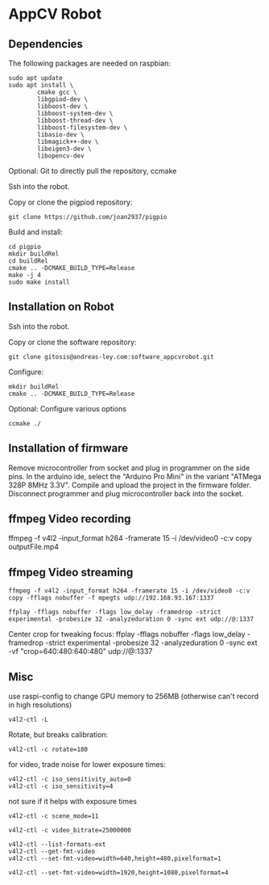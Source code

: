 # AppCV Robot

## Dependencies

The following packages are needed on raspbian:

    sudo apt update
    sudo apt install \
            cmake gcc \
            libgpiod-dev \
            libboost-dev \
            libboost-system-dev \
            libboost-thread-dev \
            libboost-filesystem-dev \
            libasio-dev \
            libmagick++-dev \
            libeigen3-dev \
            libopencv-dev

Optional: Git to directly pull the repository, ccmake

Ssh into the robot. 

Copy or clone the pigpiod repository:

    git clone https://github.com/joan2937/pigpio 
    
Build and install:

    cd pigpio
    mkdir buildRel
    cd buildRel
    cmake .. -DCMAKE_BUILD_TYPE=Release
    make -j 4
    sudo make install

## Installation on Robot

Ssh into the robot. 

Copy or clone the software repository:

    git clone gitosis@andreas-ley.com:software_appcvrobot.git

Configure:

    mkdir buildRel
    cmake .. -DCMAKE_BUILD_TYPE=Release

Optional: Configure various options

    ccmake ./


## Installation of firmware

Remove microcontroller from socket and plug in programmer on the side pins.
In the arduino ide, select the "Arduino Pro Mini" in the variant "ATMega 328P 8MHz 3.3V".
Compile and upload the project in the firmware folder.
Disconnect programmer and plug microcontroller back into the socket.


## ffmpeg Video recording

ffmpeg -f v4l2 -input_format h264 -framerate 15 -i /dev/video0 -c:v copy outputFile.mp4

## ffmpeg Video streaming

    ffmpeg -f v4l2 -input_format h264 -framerate 15 -i /dev/video0 -c:v copy -fflags nobuffer -f mpegts udp://192.168.93.167:1337

    ffplay -fflags nobuffer -flags low_delay -framedrop -strict experimental -probesize 32 -analyzeduration 0 -sync ext udp://@:1337

Center crop for tweaking focus:
    ffplay -fflags nobuffer -flags low_delay -framedrop -strict experimental -probesize 32 -analyzeduration 0 -sync ext -vf "crop=640:480:640:480"  udp://@:1337


## Misc

use raspi-config to change GPU memory to 256MB (otherwise can't record in high resolutions)

    v4l2-ctl -L

Rotate, but breaks calibration:

    v4l2-ctl -c rotate=180

for video, trade noise for lower exposure times:

    v4l2-ctl -c iso_sensitivity_auto=0
    v4l2-ctl -c iso_sensitivity=4

not sure if it helps with exposure times

    v4l2-ctl -c scene_mode=11 
    
    v4l2-ctl -c video_bitrate=25000000
    
    v4l2-ctl --list-formats-ext
    v4l2-ctl --get-fmt-video
    v4l2-ctl --set-fmt-video=width=640,height=480,pixelformat=1

    v4l2-ctl --set-fmt-video=width=1920,height=1080,pixelformat=4


